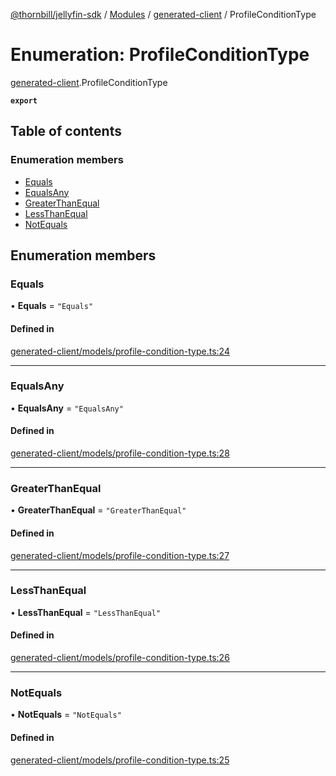 [@thornbill/jellyfin-sdk](../README.md) / [Modules](../modules.md) / [generated-client](../modules/generated_client.md) / ProfileConditionType

# Enumeration: ProfileConditionType

[generated-client](../modules/generated_client.md).ProfileConditionType

**`export`**

## Table of contents

### Enumeration members

- [Equals](generated_client.ProfileConditionType.md#equals)
- [EqualsAny](generated_client.ProfileConditionType.md#equalsany)
- [GreaterThanEqual](generated_client.ProfileConditionType.md#greaterthanequal)
- [LessThanEqual](generated_client.ProfileConditionType.md#lessthanequal)
- [NotEquals](generated_client.ProfileConditionType.md#notequals)

## Enumeration members

### Equals

• **Equals** = `"Equals"`

#### Defined in

[generated-client/models/profile-condition-type.ts:24](https://github.com/thornbill/jellyfin-sdk-typescript/blob/1142a3e/src/generated-client/models/profile-condition-type.ts#L24)

___

### EqualsAny

• **EqualsAny** = `"EqualsAny"`

#### Defined in

[generated-client/models/profile-condition-type.ts:28](https://github.com/thornbill/jellyfin-sdk-typescript/blob/1142a3e/src/generated-client/models/profile-condition-type.ts#L28)

___

### GreaterThanEqual

• **GreaterThanEqual** = `"GreaterThanEqual"`

#### Defined in

[generated-client/models/profile-condition-type.ts:27](https://github.com/thornbill/jellyfin-sdk-typescript/blob/1142a3e/src/generated-client/models/profile-condition-type.ts#L27)

___

### LessThanEqual

• **LessThanEqual** = `"LessThanEqual"`

#### Defined in

[generated-client/models/profile-condition-type.ts:26](https://github.com/thornbill/jellyfin-sdk-typescript/blob/1142a3e/src/generated-client/models/profile-condition-type.ts#L26)

___

### NotEquals

• **NotEquals** = `"NotEquals"`

#### Defined in

[generated-client/models/profile-condition-type.ts:25](https://github.com/thornbill/jellyfin-sdk-typescript/blob/1142a3e/src/generated-client/models/profile-condition-type.ts#L25)
